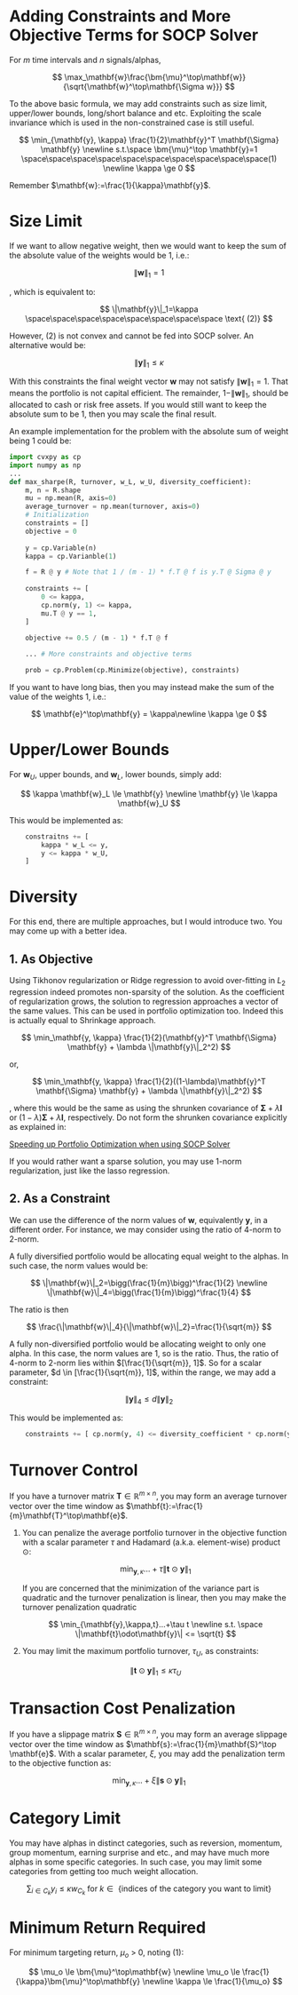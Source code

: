 # Adding Constraints and More Objective Terms for SOCP Solver

For $m$ time intervals and $n$ signals/alphas,

$$
\max_\mathbf{w}\frac{\bm{\mu}^\top\mathbf{w}}{\sqrt{\mathbf{w}^\top\mathbf{\Sigma w}}}
$$

To the above basic formula, we may add constraints such as size limit, upper/lower bounds, long/short balance and etc. Exploiting the scale invariance which is used in the non-constrained case is still useful.

$$
\min_{\mathbf{y}, \kappa} \frac{1}{2}\mathbf{y}^T \mathbf{\Sigma} \mathbf{y} \newline s.t.\space \bm{\mu}^\top \mathbf{y}=1 \space\space\space\space\space\space\space\space\space\space(1) \newline
\kappa \ge 0
$$

Remember $\mathbf{w}:=\frac{1}{\kappa}\mathbf{y}$.

# Size Limit

If we want to allow negative weight, then we would want to keep the sum of the absolute value of the weights would be 1, i.e.:

$$
\|\mathbf{w}\|_1=1
$$

, which is equivalent to:

$$
\|\mathbf{y}\|_1=\kappa \space\space\space\space\space\space\space\space \text{ (2)}
$$

However, (2) is not convex and cannot be fed into SOCP solver. An alternative would be:

$$
\|\mathbf{y}\|_1 \le \kappa
$$

With this constraints the final weight vector $\mathbf{w}$ may not satisfy $\|\mathbf{w}\|_1 = 1$. That means the portfolio is not capital efficient. The remainder, $1 - \|\mathbf{w}\|_1$, should be allocated to cash or risk free assets. If you would still want to keep the absolute sum to be 1, then you may scale the final result.

An example implementation for the problem with the absolute sum of weight being 1 could be:

```python
import cvxpy as cp
import numpy as np
...
def max_sharpe(R, turnover, w_L, w_U, diversity_coefficient):
	m, n = R.shape
	mu = np.mean(R, axis=0)
	average_turnover = np.mean(turnover, axis=0)
	# Initialization
	constraints = []
	objective = 0
	
	y = cp.Variable(n)
	kappa = cp.Varianble(1)

	f = R @ y # Note that 1 / (m - 1) * f.T @ f is y.T @ Sigma @ y
	
	constraints += [
		0 <= kappa,
		cp.norm(y, 1) <= kappa,
		mu.T @ y == 1,
	]
	
	objective += 0.5 / (m - 1) * f.T @ f

	... # More constraints and objective terms

	prob = cp.Problem(cp.Minimize(objective), constraints)
```

If you want to have long bias, then you may instead make the sum of the value of the weights 1, i.e.:

$$
\mathbf{e}^\top\mathbf{y} = \kappa\newline
\kappa \ge 0
$$

# Upper/Lower Bounds

For $\mathbf{w}_U$, upper bounds, and $\mathbf{w}_L$, lower bounds, simply add:

$$
\kappa \mathbf{w}_L \le \mathbf{y} \newline
\mathbf{y} \le \kappa \mathbf{w}_U
$$

This would be implemented as:

```python
	constraitns += [
		kappa * w_L <= y,
		y <= kappa * w_U,
	]
```

# Diversity

For this end, there are multiple approaches, but I would introduce two. You may come up with a better idea.

## 1. As Objective

Using Tikhonov regularization or Ridge regression to avoid over-fitting in $L_2$ regression indeed promotes non-sparsity of the solution. As the coefficient of regularization grows, the solution to regression approaches a vector of the same values. This can be used in portfolio optimization too. Indeed this is actually equal to Shrinkage approach.

$$
\min_\mathbf{y, \kappa} \frac{1}{2}(\mathbf{y}^T \mathbf{\Sigma} \mathbf{y} + \lambda \|\mathbf{y}\|_2^2)
$$

or,

$$
\min_\mathbf{y, \kappa} \frac{1}{2}((1-\lambda)\mathbf{y}^T \mathbf{\Sigma} \mathbf{y} + \lambda \|\mathbf{y}\|_2^2)
$$

, where this would be the same as using the shrunken covariance of $\mathbf{\Sigma}+\lambda\mathbf{I}$  or $(1-\lambda)\mathbf{\Sigma}+\lambda\mathbf{I}$, respectively. Do not form the shrunken covariance explicitly as explained in:

[Speeding up Portfolio Optimization when using SOCP Solver](https://www.notion.so/Speeding-up-Portfolio-Optimization-when-using-SOCP-Solver-072c5c7d380f47d1bf34ddd0f3a1117d)

If you would rather want a sparse solution, you may use 1-norm regularization, just like the lasso regression.

## 2. As a Constraint

We can use the difference of the norm values of $\mathbf{w}$, equivalently $\mathbf{y}$, in a different order. For instance, we may consider using the ratio of 4-norm to 2-norm.

A fully diversified portfolio would be allocating equal weight to the alphas. In such case, the norm values would be:

$$
\|\mathbf{w}\|_2=\bigg(\frac{1}{m}\bigg)^\frac{1}{2} \newline
\|\mathbf{w}\|_4=\bigg(\frac{1}{m}\bigg)^\frac{1}{4}
$$

The ratio is then

$$
\frac{\|\mathbf{w}\|_4}{\|\mathbf{w}\|_2}=\frac{1}{\sqrt{m}}
$$

A fully non-diversified portfolio would be allocating weight to only one alpha. In this case, the norm values are 1, so is the ratio. Thus, the ratio of 4-norm to 2-norm lies within $[\frac{1}{\sqrt{m}}, 1]$. So for a scalar parameter, $d \in [\frac{1}{\sqrt{m}}, 1]$, within the range, we may add a constraint:

$$
\|\mathbf{y}\|_4 \le d\|\mathbf{y}\|_2
$$

This would be implemented as:

```python
	constraints += [ cp.norm(y, 4) <= diversity_coefficient * cp.norm(y, 2) ]
```

# Turnover Control

If you have a turnover matrix $\mathbf{T} \in \mathbb{R}^{m \times n}$, you may form an average turnover vector over the time window as $\mathbf{t}:=\frac{1}{m}\mathbf{T}^\top\mathbf{e}$.

1. You can penalize the average portfolio turnover in the objective function with a scalar parameter $\tau$ and Hadamard (a.k.a. element-wise) product $\odot$:
    
    $$
    \min_{\mathbf{y}, \kappa} ...+\tau \|\mathbf{t}\odot\mathbf{y}\|_1
    $$
    
    If you are concerned that the minimization of the variance part is quadratic and the turnover penalization is linear, then you may make the turnover penalization quadratic
    
    $$
    \min_{\mathbf{y},\kappa,t}...+\tau t \newline
    s.t. \space \|\mathbf{t}\odot\mathbf{y}\| <= \sqrt{t}
    $$
    
2. You may limit the maximum portfolio turnover, $\tau_U$, as constraints:
    
    $$
    \|\mathbf{t}\odot\mathbf{y}\|_1 \le \kappa \tau_U
    $$
    

# Transaction Cost Penalization

If you have a slippage matrix $\mathbf{S} \in \mathbb{R}^{m \times n}$, you may form an average slippage vector over the time window as $\mathbf{s}:=\frac{1}{m}\mathbf{S}^\top \mathbf{e}$. With a scalar parameter, $\xi$, you may add the penalization term to the objective function as:

$$
\min_{\mathbf{y}, \kappa}...+ \xi\|\mathbf{s}\odot \mathbf{y}\|_1
$$

# Category Limit

You may have alphas in distinct categories, such as reversion, momentum, group momentum, earning surprise and etc., and may have much more alphas in some specific categories. In such case, you may limit some categories from getting too much weight allocation.

$$
\sum_{i \in C_k}y_i \le \kappa w_{C_k} \text{ for } k \in \text{ \{indices of the category you want to limit}\}
$$

# Minimum Return Required

For minimum targeting return, $\mu_o$ > 0, noting (1):

$$
\mu_o \le \bm{\mu}^\top\mathbf{w}  \newline
\mu_o \le \frac{1}{\kappa}\bm{\mu}^\top\mathbf{y}  \newline
\kappa \le \frac{1}{\mu_o}
$$